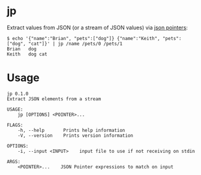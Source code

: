 # jp

Extract values from JSON (or a stream of JSON values) via [json pointers](https://tools.ietf.org/html/rfc6901):

```
$ echo '{"name":"Brian", "pets":["dog"]} {"name":"Keith", "pets":["dog", "cat"]}' | jp /name /pets/0 /pets/1
Brian	dog
Keith	dog	cat
```

# Usage

```
jp 0.1.0
Extract JSON elements from a stream

USAGE:
    jp [OPTIONS] <POINTER>...

FLAGS:
    -h, --help       Prints help information
    -V, --version    Prints version information

OPTIONS:
    -i, --input <INPUT>    input file to use if not receiving on stdin

ARGS:
    <POINTER>...    JSON Pointer expressions to match on input
```
